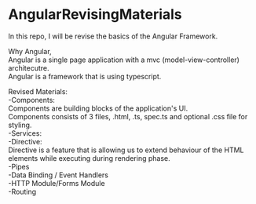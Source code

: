 # AngularRevisingMaterials
In this repo, I will be revise the basics of the Angular Framework.

Why Angular,
<br>Angular is a single page application with a mvc (model-view-controller) architecutre.
<br>Angular is a framework that is using typescript.

Revised Materials:
<br>-Components:<br>Components are building blocks of the application's UI. <br>Components consists of 3 files, .html, .ts, spec.ts and optional .css file for styling.
<br>-Services:
<br>-Directive:<br>Directive is a feature that is allowing us to extend behaviour of the HTML elements while executing during rendering phase.
<br>-Pipes
<br>-Data Binding / Event Handlers
<br>-HTTP Module/Forms Module
<br>-Routing
